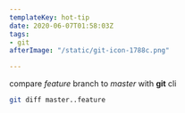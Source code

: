 ```yaml
---
templateKey: hot-tip
date: 2020-06-07T01:58:03Z
tags:
- git
afterImage: "/static/git-icon-1788c.png"

---
```

compare _feature_ branch to _master_ with **git** cli

``` bash
git diff master..feature
```